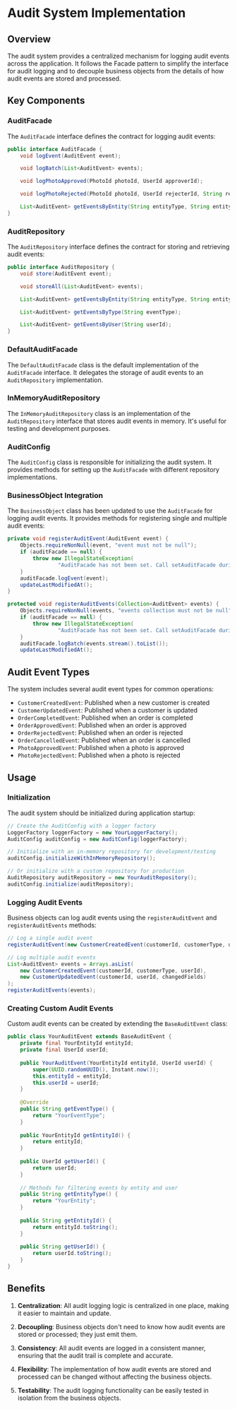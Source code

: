 # Audit System Implementation

## Overview

The audit system provides a centralized mechanism for logging audit events across the application. It follows the Facade
pattern to simplify the interface for audit logging and to decouple business objects from the details of how audit
events are stored and processed.

## Key Components

### AuditFacade

The `AuditFacade` interface defines the contract for logging audit events:

```java
public interface AuditFacade {
    void logEvent(AuditEvent event);

    void logBatch(List<AuditEvent> events);

    void logPhotoApproved(PhotoId photoId, UserId approverId);

    void logPhotoRejected(PhotoId photoId, UserId rejecterId, String reason);

    List<AuditEvent> getEventsByEntity(String entityType, String entityId);
}
```

### AuditRepository

The `AuditRepository` interface defines the contract for storing and retrieving audit events:

```java
public interface AuditRepository {
    void store(AuditEvent event);

    void storeAll(List<AuditEvent> events);

    List<AuditEvent> getEventsByEntity(String entityType, String entityId);

    List<AuditEvent> getEventsByType(String eventType);

    List<AuditEvent> getEventsByUser(String userId);
}
```

### DefaultAuditFacade

The `DefaultAuditFacade` class is the default implementation of the `AuditFacade` interface. It delegates the storage of
audit events to an `AuditRepository` implementation.

### InMemoryAuditRepository

The `InMemoryAuditRepository` class is an implementation of the `AuditRepository` interface that stores audit events in
memory. It's useful for testing and development purposes.

### AuditConfig

The `AuditConfig` class is responsible for initializing the audit system. It provides methods for setting up the
`AuditFacade` with different repository implementations.

### BusinessObject Integration

The `BusinessObject` class has been updated to use the `AuditFacade` for logging audit events. It provides methods for
registering single and multiple audit events:

```java
private void registerAuditEvent(AuditEvent event) {
    Objects.requireNonNull(event, "event must not be null");
    if (auditFacade == null) {
        throw new IllegalStateException(
                "AuditFacade has not been set. Call setAuditFacade during application initialization.");
    }
    auditFacade.logEvent(event);
    updateLastModifiedAt();
}

protected void registerAuditEvents(Collection<AuditEvent> events) {
    Objects.requireNonNull(events, "events collection must not be null");
    if (auditFacade == null) {
        throw new IllegalStateException(
                "AuditFacade has not been set. Call setAuditFacade during application initialization.");
    }
    auditFacade.logBatch(events.stream().toList());
    updateLastModifiedAt();
```

## Audit Event Types

The system includes several audit event types for common operations:

- `CustomerCreatedEvent`: Published when a new customer is created
- `CustomerUpdatedEvent`: Published when a customer is updated
- `OrderCompletedEvent`: Published when an order is completed
- `OrderApprovedEvent`: Published when an order is approved
- `OrderRejectedEvent`: Published when an order is rejected
- `OrderCancelledEvent`: Published when an order is cancelled
- `PhotoApprovedEvent`: Published when a photo is approved
- `PhotoRejectedEvent`: Published when a photo is rejected

## Usage

### Initialization

The audit system should be initialized during application startup:

```java
// Create the AuditConfig with a logger factory
LoggerFactory loggerFactory = new YourLoggerFactory();
AuditConfig auditConfig = new AuditConfig(loggerFactory);

// Initialize with an in-memory repository for development/testing
auditConfig.initializeWithInMemoryRepository();

// Or initialize with a custom repository for production
AuditRepository auditRepository = new YourAuditRepository();
auditConfig.initialize(auditRepository);
```

### Logging Audit Events

Business objects can log audit events using the `registerAuditEvent` and `registerAuditEvents` methods:

```java
// Log a single audit event
registerAuditEvent(new CustomerCreatedEvent(customerId, customerType, userId));

// Log multiple audit events
List<AuditEvent> events = Arrays.asList(
    new CustomerCreatedEvent(customerId, customerType, userId),
    new CustomerUpdatedEvent(customerId, userId, changedFields)
);
registerAuditEvents(events);
```

### Creating Custom Audit Events

Custom audit events can be created by extending the `BaseAuditEvent` class:

```java
public class YourAuditEvent extends BaseAuditEvent {
    private final YourEntityId entityId;
    private final UserId userId;
    
    public YourAuditEvent(YourEntityId entityId, UserId userId) {
        super(UUID.randomUUID(), Instant.now());
        this.entityId = entityId;
        this.userId = userId;
    }
    
    @Override
    public String getEventType() {
        return "YourEventType";
    }
    
    public YourEntityId getEntityId() {
        return entityId;
    }
    
    public UserId getUserId() {
        return userId;
    }
    
    // Methods for filtering events by entity and user
    public String getEntityType() {
        return "YourEntity";
    }
    
    public String getEntityId() {
        return entityId.toString();
    }
    
    public String getUserId() {
        return userId.toString();
    }
}
```

## Benefits

1. **Centralization**: All audit logging logic is centralized in one place, making it easier to maintain and update.

2. **Decoupling**: Business objects don't need to know how audit events are stored or processed; they just emit them.

3. **Consistency**: All audit events are logged in a consistent manner, ensuring that the audit trail is complete and
   accurate.

4. **Flexibility**: The implementation of how audit events are stored and processed can be changed without affecting the
   business objects.

5. **Testability**: The audit logging functionality can be easily tested in isolation from the business objects.